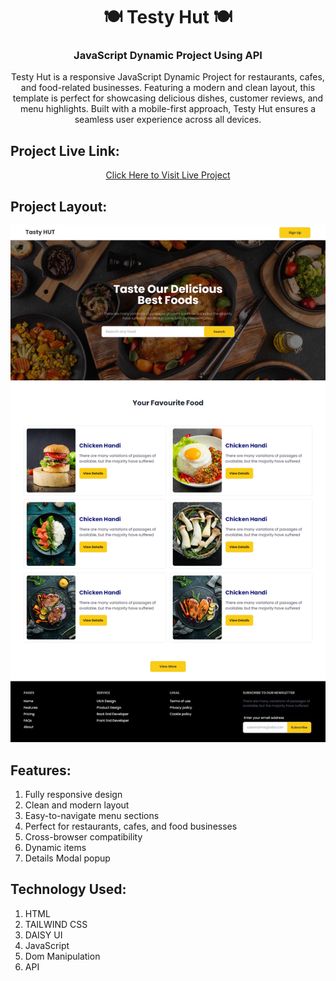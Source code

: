 <h1 align="center">🍽️ Testy Hut 🍽️</h1>
<h3 align="center">JavaScript Dynamic Project Using API</h3>

<p align="center">Testy Hut is a responsive JavaScript Dynamic Project for restaurants, cafes, and food-related businesses. Featuring a modern and clean layout, this template is perfect for showcasing delicious dishes, customer reviews, and menu highlights. Built with a mobile-first approach, Testy Hut ensures a seamless user experience across all devices.</p>



## Project Live Link:
<p align="center"> <a href="https://rehan606.github.io/Testy-Hut-Using-JavaScript-And-API/" >Click Here to Visit Live Project</a> </p>

## Project Layout:
<p align="center"><img src="images/project-layout.png" alt=""></p>

## Features:
<ol>
    <li>Fully responsive design</li>
    <li>Clean and modern layout</li>
    <li>Easy-to-navigate menu sections</li>
    <li>Perfect for restaurants, cafes, and food businesses</li>
    <li>Cross-browser compatibility</li>
    <li>Dynamic items</li>
    <li>Details Modal popup </li>
</ol>

## Technology Used:

<ol>
    <li>HTML</li>
    <li>TAILWIND CSS</li>
    <li>DAISY UI</li>
    <li>JavaScript</li>
    <li>Dom Manipulation</li>
    <li>API</li>
</ol>










